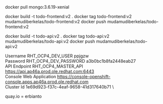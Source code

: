 docker pull mongo:3.6.19-xenial

docker build -t todo-frontend:v2 .
docker tag todo-frontend:v2 mudamudiberkelas/todo-frontend:v2
docker push mudamudiberkelas/todo-frontend:v2

docker build -t todo-api:v2 .
docker tag todo-api:v2 mudamudiberkelas/todo-api:v2
docker push mudamudiberkelas/todo-api:v2

Username	RHT_OCP4_DEV_USER	ppjgzw \
Password	RHT_OCP4_DEV_PASSWORD	a3b0bc1b8fa2448eab27 \
API Endpoint	RHT_OCP4_MASTER_API	https://api.ap46a.prod.ole.redhat.com:6443 \
Console Web Application		https://console-openshift-console.apps.ap46a.prod.ole.redhat.com \
Cluster Id		1e69d923-f37c-4eaf-9658-41d317640b71 \

quay.io = erbianto
